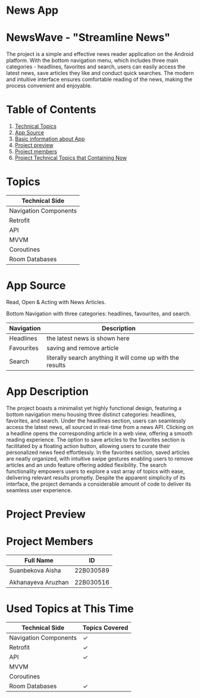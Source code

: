 # News App

# NewsWave - "Streamline News"

The project is a simple and effective news reader application on the Android platform. 
With the bottom navigation menu, which includes three main categories - headlines, favorites and search, users can easily access the latest news, save articles they like and conduct quick searches. 
The modern and intuitive interface ensures comfortable reading of the news, making the process convenient and enjoyable.

# Table of Contents
1. [Technical Topics](#topics)
2. [App Source](#app-source)
3. [Basic information about App](#app-description)
4. [Project preview](#project-preview)
5. [Project members](#project-members)
6. [Project Technical Topics that Containing Now](#used-topics-at-this-time)


# Topics
| Technical Side |
|------------|
| Navigation Components   | 
| Retrofit  | 
| API  | 
| MVVM  | 
| Coroutines  | 
| Room Databases  | 


# App Source
Read, Open & Acting with News Articles.

Bottom Navigation with three categories: headlines, favourites, and search.

| Navigation | Description |
|------------|-------------|
|  Headlines  | the latest news is shown here    |
|  Favourites |  saving and remove article  |
|  Search |  literally search anything it will come up with the results  |



# App Description

The project boasts a minimalist yet highly functional design, featuring a bottom navigation menu housing three distinct categories: headlines, favorites, and search. Under the headlines section, users can seamlessly access the latest news, all sourced in real-time from a news API. Clicking on a headline opens the corresponding article in a web view, offering a smooth reading experience. The option to save articles to the favorites section is facilitated by a floating action button, allowing users to curate their personalized news feed effortlessly. In the favorites section, saved articles are neatly organized, with intuitive swipe gestures enabling users to remove articles and an undo feature offering added flexibility. The search functionality empowers users to explore a vast array of topics with ease, delivering relevant results promptly. Despite the apparent simplicity of its interface, the project demands a considerable amount of code to deliver its seamless user experience.




# Project Preview




# Project Members
| Full Name | ID |
|------------|-------------|
|  Suanbekova Aisha  | 22B030589    |
|   |     |
|  Akhanayeva Aruzhan  | 22B030516   |



# Used Topics at This Time

| Technical Side |  Topics Covered |
|------------|-------------|
| Navigation Components   |   ✓  |
| Retrofit  |   ✓   |
| API  |   ✓   |
| MVVM  |      |
| Coroutines  |      |
| Room Databases  |  ✓   |
